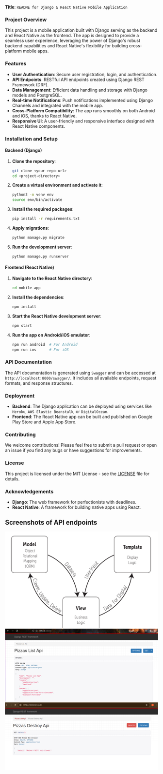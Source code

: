 


**Title**: `README for Django & React Native Mobile Application`


### Project Overview
This project is a mobile application built with Django serving as the backend and React Native as the frontend. The app is designed to provide a seamless user experience, leveraging the power of Django's robust backend capabilities and React Native's flexibility for building cross-platform mobile apps.

### Features
- **User Authentication**: Secure user registration, login, and authentication.
- **API Endpoints**: RESTful API endpoints created using Django REST Framework (DRF).
- **Data Management**: Efficient data handling and storage with Django models and PostgreSQL.
- **Real-time Notifications**: Push notifications implemented using Django Channels and integrated with the mobile app.
- **Cross-Platform Compatibility**: The app runs smoothly on both Android and iOS, thanks to React Native.
- **Responsive UI**: A user-friendly and responsive interface designed with React Native components.

### Installation and Setup
#### Backend (Django)
1. **Clone the repository**:
    ```bash
    git clone <your-repo-url>
    cd <project-directory>
    ```
2. **Create a virtual environment and activate it**:
    ```bash
    python3 -m venv env
    source env/bin/activate
    ```
3. **Install the required packages**:
    ```bash
    pip install -r requirements.txt
    ```
4. **Apply migrations**:
    ```bash
    python manage.py migrate
    ```
5. **Run the development server**:
    ```bash
    python manage.py runserver
    ```

#### Frontend (React Native)
1. **Navigate to the React Native directory**:
    ```bash
    cd mobile-app
    ```
2. **Install the dependencies**:
    ```bash
    npm install
    ```
3. **Start the React Native development server**:
    ```bash
    npm start
    ```
4. **Run the app on Android/iOS emulator**:
    ```bash
    npm run android  # For Android
    npm run ios      # For iOS
    ```

### API Documentation
The API documentation is generated using `Swagger` and can be accessed at `http://localhost:8000/swagger/`. It includes all available endpoints, request formats, and response structures.

### Deployment
- **Backend**: The Django application can be deployed using services like `Heroku`, `AWS Elastic Beanstalk`, or `DigitalOcean`.
- **Frontend**: The React Native app can be built and published on Google Play Store and Apple App Store.

### Contributing
We welcome contributions! Please feel free to submit a pull request or open an issue if you find any bugs or have suggestions for improvements.

### License
This project is licensed under the MIT License - see the [LICENSE](LICENSE) file for details.

### Acknowledgements
- **Django**: The web framework for perfectionists with deadlines.
- **React Native**: A framework for building native apps using React.


## Screenshots of API endpoints
![](images/01_ma.png)
![](images/02_ma.png)
![](images/04_ma.png)
